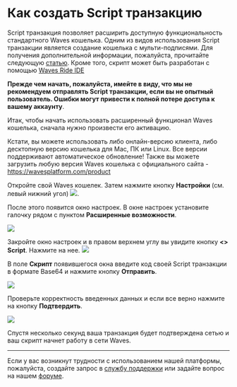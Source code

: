 # ​Как создать Script транзакцию

Script транзакция позволяет расширить доступную функциональность стандартного Waves кошелька. Одним из видов использования Script транзакции является создание кошелька с мульти-подписями. Для получения дополнительной информации, пожалуйста, прочитайте следующую [статью](/technical-details/waves-contracts-language-description/examples/multi-signature-account.md). Кроме того, скрипт может быть разработан с помощью [Waves Ride IDE](https://ide.wavesplatform.com/)

**Прежде чем начать, пожалуйста, имейте в виду, что мы не рекомендуем отправлять Script транзакции, если вы не опытный пользователь. Ошибки могут привести к полной потере доступа к вашему аккаунту**.

Итак, чтобы начать использовать расширенный функционал Waves кошелька, сначала нужно произвести его активацию.

Кстати, вы можете использовать либо онлайн-версию клиента, либо десктопную версию кошелька для Mac, ПК или Linux. Все версии поддерживают автоматическое обновление! Также вы можете загрузить любую версия Waves кошелька с официального сайта - https://wavesplatform.com/product

Откройте свой Waves кошелек. Затем нажмите кнопку **Настройки** (см. левый нижний угол) ![](/_assets/dark_mode_01.png).

После этого появится окно настроек. В окне настроек установите галочку рядом с пунктом  **Расширенные возможности**.

![](/_assets/advanced_features_01.png)

Закройте окно настроек и в правом верхнем углу вы увидите кнопку **<> Script**. Нажмите на нее. ![](/_assets/advanced_features_02.png)

В поле **Скрипт** появившегося окна введите код своей Script транзакции в формате Base64 и нажмите кнопку **Отправить**.

![](/_assets/advanced_features_03.png)

Проверьте корректность введенных данных и если все верно нажмите на кнопку **Подтвердить**.

![](/_assets/advanced_features_04.png)

Спустя несколько секунд ваша транзакция будет подтверждена сетью и ваш скрипт начнет работу в сети Waves.

___

Если у вас возникнут трудности с использованием нашей платформы, пожалуйста, создайте запрос в [службу поддержки](https://support.wavesplatform.com/) или задайте вопрос на нашем [форуме](https://forum.wavesplatform.com/).
